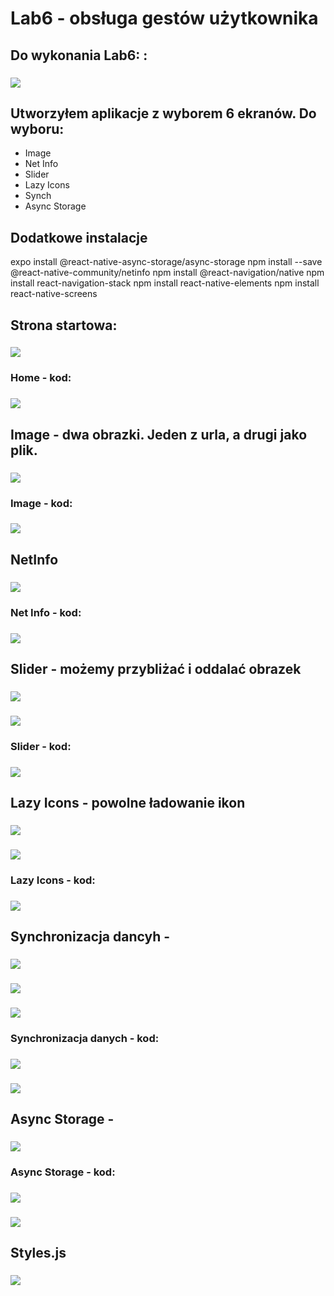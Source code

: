 # Lab6 - obsługa gestów użytkownika

## Do wykonania Lab6: :

### ![](images/1.PNG)

## Utworzyłem aplikacje z wyborem 6 ekranów. Do wyboru:

- Image
- Net Info
- Slider
- Lazy Icons
- Synch
- Async Storage

## Dodatkowe instalacje

expo install @react-native-async-storage/async-storage
npm install --save @react-native-community/netinfo
npm install @react-navigation/native
npm install react-navigation-stack
npm install react-native-elements
npm install react-native-screens

## Strona startowa:

### ![](images/3.PNG)

### Home - kod:

### ![](images/15.PNG)

## Image - dwa obrazki. Jeden z urla, a drugi jako plik.

### ![](images/4.PNG)

### Image - kod:

### ![](images/14.PNG)

## NetInfo

### ![](images/2.PNG)

### Net Info - kod:

### ![](images/16.PNG)

## Slider - możemy przybliżać i oddalać obrazek

### ![](images/5.PNG)

### ![](images/6.PNG)

### Slider - kod:

### ![](images/17.PNG)

## Lazy Icons - powolne ładowanie ikon

### ![](images/7.PNG)

### ![](images/8.PNG)

### Lazy Icons - kod:

### ![](images/18.PNG)

## Synchronizacja dancyh -

### ![](images/9.PNG)

### ![](images/10.PNG)

### ![](images/13.PNG)

### Synchronizacja danych - kod:

### ![](images/19.PNG)

### ![](images/20.PNG)

## Async Storage -

### ![](images/12.PNG)

### Async Storage - kod:

### ![](images/21.PNG)

### ![](images/22.PNG)

## Styles.js

### ![](images/11.PNG)
